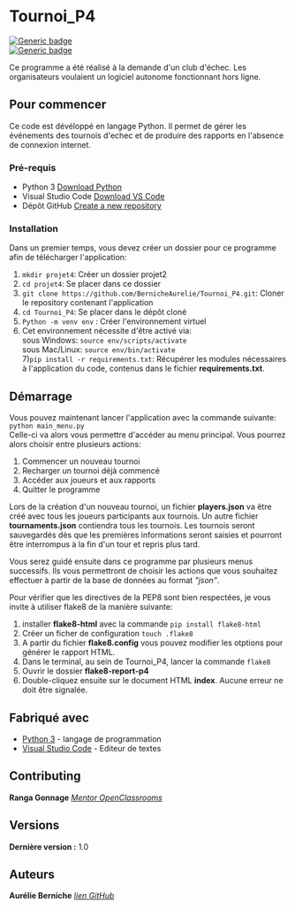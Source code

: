 # Tournoi_P4

[![Generic badge](https://img.shields.io/badge/MADE_WITH-PYTHON-blueviolet.svg)](https://shields.io/)   
[![Generic badge](https://img.shields.io/badge/APPROVED_BY-AURELIE_BERNICHE-blueviolet.svg)](https://shields.io/)

Ce programme a été réalisé à la demande d'un club d'échec. Les organisateurs voulaient un logiciel autonome fonctionnant hors ligne. 

## Pour commencer

Ce code est dévéloppé en langage Python. Il permet de gérer les événements des tournois d'echec et de produire des rapports en l'absence de connexion internet.

### Pré-requis

- Python 3  [Download Python](https://www.python.org/ftp/python/3.9.1/python-3.9.1-amd64.exe)  
- Visual Studio Code  [Download VS Code](https://code.visualstudio.com/)  
- Dépôt GitHub  [Create a new repository](https://github.com/new)

### Installation

Dans un premier temps, vous devez créer un dossier pour ce programme afin de télécharger l'application:  
1) ```mkdir projet4```: Créer un dossier projet2 
2) ```cd projet4```: Se placer dans ce dossier
3) ```git clone https://github.com/BernicheAurelie/Tournoi_P4.git```: Cloner le repository contenant l'application  
4) ```cd Tournoi_P4```: Se placer dans le dépôt cloné
5) ```Python -m venv env```  : Créer l'environnement virtuel
6) Cet environnement nécessite d'être activé via:  
sous Windows: ```source env/scripts/activate```  
sous Mac/Linux: ```source env/bin/activate```  
7)```pip install -r requirements.txt```: Récupérer les modules nécessaires à l'application du code, contenus dans le fichier **requirements.txt**.  

## Démarrage

Vous pouvez maintenant lancer l'application avec la commande suivante:  
```python main_menu.py```  
Celle-ci va alors vous permettre d'accéder au menu principal.
Vous pourrez alors choisir entre plusieurs actions:
1) Commencer un nouveau tournoi
2) Recharger un tournoi déjà commencé
3) Accéder aux joueurs et aux rapports
4) Quitter le programme

Lors de la création d'un nouveau tournoi, un fichier **players.json** va être créé avec tous les joueurs participants aux tournois.
Un autre fichier **tournaments.json** contiendra tous les tournois. Les tournois seront sauvegardés dès que les premières informations seront saisies et pourront être interrompus à la fin d'un tour et repris plus tard. 

Vous serez guidé ensuite dans ce programme par plusieurs menus successifs.
Ils vous permettront de choisir les actions que vous souhaitez effectuer à partir de la base de données au format *"json"*.

Pour vérifier que les directives de la PEP8 sont bien respectées, je vous invite à utiliser flake8 de la manière suivante:
1) installer **flake8-html** avec la commande ```pip install flake8-html```
2) Créer un ficher de configuration ```touch .flake8```
3) A partir du fichier **flake8.config** vous pouvez modifier les otptions pour générer le rapport HTML.
4) Dans le terminal, au sein de Tournoi_P4, lancer la commande ```flake8```
5) Ouvrir le dossier **flake8-report-p4**
6) Double-cliquez ensuite sur le document HTML **index**. Aucune erreur ne doit être signalée.


## Fabriqué avec

- [Python 3](https://www.python.org/ftp/python/3.9.1/python-3.9.1-amd64.exe) - langage de programmation
- [Visual Studio Code](https://code.visualstudio.com/) - Editeur de textes

## Contributing

**Ranga Gonnage** _[Mentor OpenClassrooms](https://openclassrooms.com/fr/)_

## Versions

**Dernière version :** 1.0

## Auteurs

**Aurélie Berniche** _[lien GitHub](https://github.com/BernicheAurelie)_
